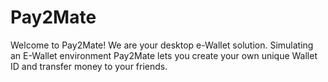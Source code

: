 # Pay2Mate
Welcome to Pay2Mate! We are your desktop e-Wallet solution. Simulating an E-Wallet environment Pay2Mate lets you create your own unique Wallet ID and transfer money to your friends.
